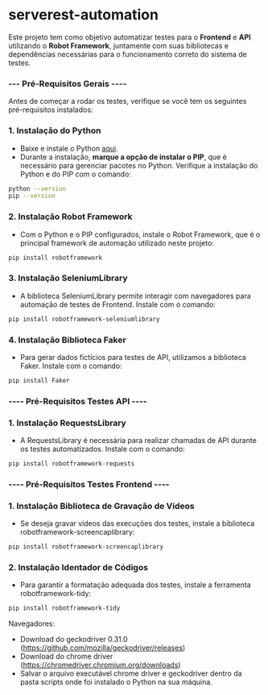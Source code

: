 # serverest-automation

Este projeto tem como objetivo automatizar testes para o **Frontend** e **API** utilizando o **Robot Framework**, juntamente com suas bibliotecas e dependências necessárias para o funcionamento correto do sistema de testes.

### --- Pré-Requisitos Gerais ----

Antes de começar a rodar os testes, verifique se você tem os seguintes pré-requisitos instalados:

### 1. **Instalação do Python**
- Baixe e instale o Python [aqui](https://www.python.org/downloads/).
- Durante a instalação, **marque a opção de instalar o PIP**, que é necessário para gerenciar pacotes no Python.
Verifique a instalação do Python e do PIP com o comando:

```bash
python --version
pip --version
```

### 2. **Instalação Robot Framework**
- Com o Python e o PIP configurados, instale o Robot Framework, que é o principal framework de automação utilizado neste projeto:
```bash
pip install robotframework
```

### 3. **Instalação SeleniumLibrary**
- A biblioteca SeleniumLibrary permite interagir com navegadores para automação de testes de Frontend.
Instale com o comando:
```bash
pip install robotframework-seleniumlibrary
```

### 4. **Instalação Biblioteca Faker**
- Para gerar dados fictícios para testes de API, utilizamos a biblioteca Faker. Instale com o comando:
```bash
pip install Faker
```

### ---- Pré-Requisitos Testes API ----
### 1. **Instalação RequestsLibrary**
- A RequestsLibrary é necessária para realizar chamadas de API durante os testes automatizados. Instale com o comando:
```bash
pip install robotframework-requests
```

### ---- Pré-Requisitos Testes Frontend ----
### 1. **Instalação Biblioteca de Gravação de Vídeos**
- Se deseja gravar vídeos das execuções dos testes, instale a biblioteca robotframework-screencaplibrary:
```bash
pip install robotframework-screencaplibrary
```

### 2. **Instalação Identador de Códigos**
- Para garantir a formatação adequada dos testes, instale a ferramenta robotframework-tidy:
```bash
pip install robotframework-tidy
```

Navegadores:
- Download do geckodriver 0.31.0 (https://github.com/mozilla/geckodriver/releases)
- Download do chrome driver (https://chromedriver.chromium.org/downloads)
- Salvar o arquivo executável chrome driver e geckodriver dentro da pasta scripts onde foi instalado o Python na sua máquina.
